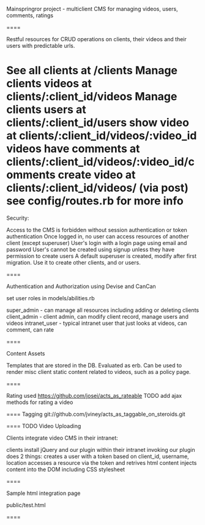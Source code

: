 Mainspringror project - multiclient CMS for managing videos, users, comments, ratings

====

Restful resources for CRUD operations on clients, their videos and their users with predictable urls.

See all clients at /clients
Manage clients videos at clients/:client_id/videos
Manage clients users at clients/:client_id/users
show video at clients/:client_id/videos/:video_id
videos have comments at clients/:client_id/videos/:video_id/comments
create video at clients/:client_id/videos/ (via post)
see config/routes.rb for more info
====

Security:

Access to the CMS is forbidden without session authentication or token authentication
Once logged in, no user can access resources of another client (except superuser)
User's login with a login page using email and password
User's cannot be created using signup unless they have permission to create users
A default superuser is created, modify after first migration.  Use it to create other
clients, and or users.

====

Authentication and Authorization using Devise and CanCan 

set user roles in models/abilities.rb

super_admin - can manage all resources including adding or deleting clients
client_admin - client admin, can modify client record, manage users and videos
intranet_user - typical intranet user that just looks at videos, can comment, can rate

====

Content Assets

Templates that are stored in the DB.  Evaluated as erb.  Can be used to render misc client static content related
to videos, such as a policy page.

====


Rating
used https://github.com/josei/acts_as_rateable
TODO add ajax methods for rating a video

====
Tagging
git://github.com/jviney/acts_as_taggable_on_steroids.git


====
TODO
Video Uploading


Clients integrate video CMS in their intranet:

clients install jQuery and our plugin within their intranet
invoking our plugin does 2 things:
  creates a user with a token based on client_id, username, location
  accesses a resource via the token and retrives html content
  injects content into the DOM including CSS stylesheet

====

Sample html integration page

public/test.html

====

